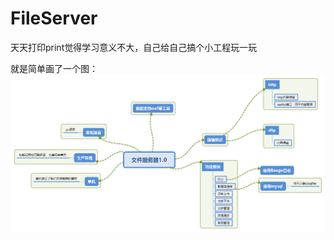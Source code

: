 # FileServer
天天打印print觉得学习意义不大，自己给自己搞个小工程玩一玩

就是简单画了一个图：
![image](https://github.com/dingkaich/FileServer/blob/master/fileserver_overview.png)

